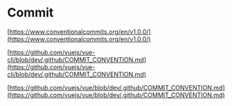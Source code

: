 # Commit

[https://www.conventionalcommits.org/en/v1.0.0/](https://www.conventionalcommits.org/en/v1.0.0/)

[https://github.com/vuejs/vue-cli/blob/dev/.github/COMMIT_CONVENTION.md](https://github.com/vuejs/vue-cli/blob/dev/.github/COMMIT_CONVENTION.md)

[https://github.com/vuejs/vue/blob/dev/.github/COMMIT_CONVENTION.md](https://github.com/vuejs/vue/blob/dev/.github/COMMIT_CONVENTION.md)
